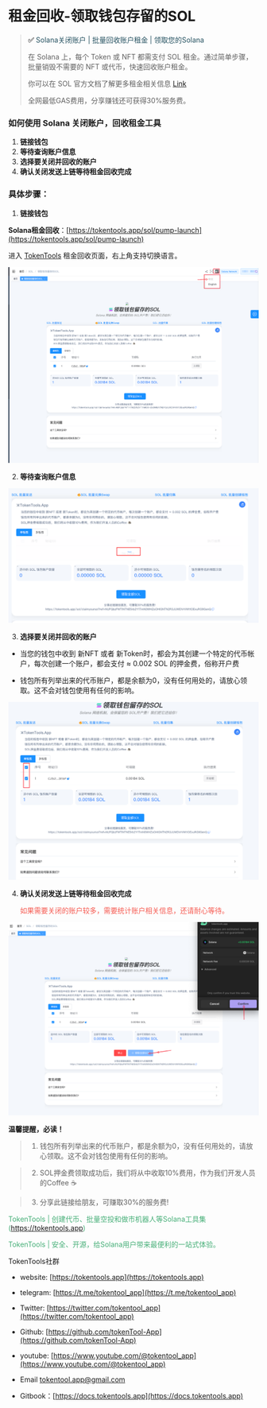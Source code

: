# 租金回收-领取钱包存留的SOL

> **✅**  <font color=#265261>Solana关闭账户 | 批量回收账户租金 | 领取您的Solana</font>
>
> 在 Solana 上，每个 Token 或 NFT 都需支付 SOL 租金。通过简单步骤，批量销毁不需要的 NFT 或代币，快速回收账户租金。
>
> 你可以在 SOL 官方文档了解更多租金相关信息 [Link ](https://solana.com/docs/core/accounts)
>
> []()全网最低GAS费用，分享赚钱还可获得30%服务费。



### **如何使用 Solana 关闭账户，回收租金工具**

1. **链接钱包**
2. **等待查询账户信息**
3. **选择要关闭并回收的账户**
5. **确认关闭发送上链等待租金回收完成**

### **具体步骤：**
1. **链接钱包**

**Solana租金回收**：[https://tokentools.app/sol/pump-launch](https://tokentools.app/sol/pump-launch)

进入 [TokenTools](https://tokentools.app/sol/pump-launch) 租金回收页面，右上角支持切换语言。

![image-20240802121206928](../.gitbook/assets/sol/image-20240802121206928.png)

2. **等待查询账户信息**

   

![image-20240802121008780](../.gitbook/assets/sol/image-20240802121008780.png)

3. **选择要关闭并回收的账户**

- 当您的钱包中收到 新NFT 或者 新Token时，都会为其创建一个特定的代币帐户，每次创建一个账户，都会支付 ≈ 0.002 SOL 的押金费，俗称开户费

- 钱包所有列举出来的代币账户，都是余额为0，没有任何用处的，请放心领取。这不会对钱包使用有任何的影响。

  

![image-20240802121311247](../.gitbook/assets/sol/image-20240802121311247.png)



4. **确认关闭发送上链等待租金回收完成**

   <font color=#f65a51>如果需要关闭的账户较多，需要统计账户相关信息，还请耐心等待。</font>

![image-20240802121444602](../.gitbook/assets/sol/image-20240802121444602.png)



**温馨提醒，必读！**

> 1. 钱包所有列举出来的代币账户，都是余额为0，没有任何用处的，请放心领取。这不会对钱包使用有任何的影响。

> 2. SOL押金费领取成功后，我们将从中收取10%费用，作为我们开发人员的Coffee ☕️

> 3. 分享此链接给朋友，可赚取30%的服务费!



<font color=#47af78>TokenTools | 创建代币、批量空投和做市机器人等Solana工具集(https://tokentools.app)</font>

<font color=#47af78>TokenTools | 安全、开源，给Solana用户带来最便利的一站式体验。</font>



TokenTools社群

- website: [https://tokentools.app](https://tokentools.app)

- telegram: [https://t.me/tokentool_app](https://t.me/tokentool_app)

- Twitter: [https://twitter.com/tokentool_app](https://twitter.com/tokentool_app)

- Github: [https://github.com/tokenTool-App](https://github.com/tokenTool-App)

- youtube: [https://www.youtube.com/@tokentool_app](https://www.youtube.com/@tokentool_app)

- Email [tokentool.app@gmail.com](tokentool.app@gmail.com)

- Gitbook：[https://docs.tokentools.app](https://docs.tokentools.app)
